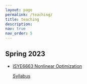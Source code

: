 ```yaml
---
layout: page
permalink: /teaching/
title: teaching
description: 
nav: true
nav_order: 5
---
```


## Spring 2023
 - [ISYE6663 Nonlinear Optimization](https://oscar.gatech.edu/bprod/bwckctlg.p_display_courses?term_in=202302&one_subj=ISYE&sel_crse_strt=6663&sel_crse_end=6663&sel_subj=&sel_levl=&sel_schd=&sel_coll=&sel_divs=&sel_dept=&sel_attr=)
   
   [Syllabus](https://milzj.github.io/assets/pdf/ISYE6663-Syllabus-Spring-2023.pdf)
